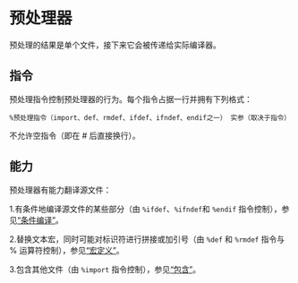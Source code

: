 # 预处理器
预处理的结果是单个文件，接下来它会被传递给实际编译器。

## 指令
预处理指令控制预处理器的行为。每个指令占据一行并拥有下列格式：
```
%预处理指令（import、def、rmdef、ifdef、ifndef、endif之一） 实参（取决于指令）
```
不允许空指令（即在 # 后直接换行）。

## 能力
预处理器有能力翻译源文件：

1.有条件地编译源文件的某些部分（由 `%ifdef`、`%ifndef`和 `%endif` 指令控制），参见[“条件编译”](language/preprocessor/conditional/index)。

2.替换文本宏，同时可能对标识符进行拼接或加引号（由 `%def` 和 `%rmdef` 指令与 % 运算符控制），参见[“宏定义”](language/preprocessor/replace/index)。

3.包含其他文件（由 `%import` 指令控制），参见[“包含”](language/preprocessor/import/index)。